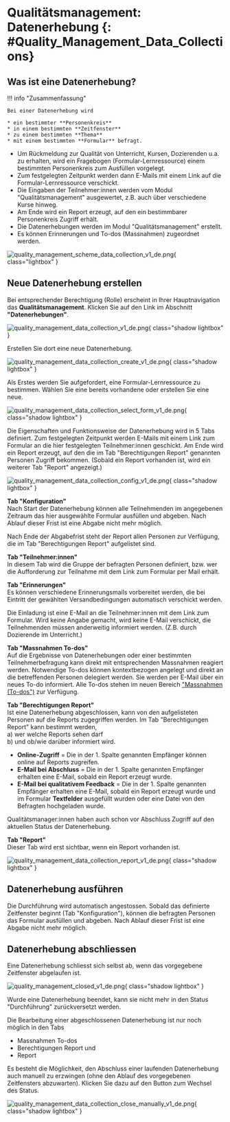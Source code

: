 # Qualitätsmanagement: Datenerhebung {: #Quality_Management_Data_Collections}


## Was ist eine Datenerhebung? 


!!! info "Zusammenfassung"

    Bei einer Datenerhebung wird
    
    * ein bestimmter **Personenkreis**
    * in einem bestimmten **Zeitfenster**
    * zu einem bestimmten **Thema**
    * mit einem bestimmten **Formular** befragt.


* Um Rückmeldung zur Qualität von Unterricht, Kursen, Dozierenden u.a. zu erhalten, wird ein Fragebogen (Formular-Lernressource) einem bestimmten Personenkreis zum Ausfüllen vorgelegt.  
* Zum festgelegten Zeitpunkt werden dann E-Mails mit einem Link auf die Formular-Lernressource verschickt.
* Die Eingaben der Teilnehmer:innen werden vom Modul "Qualitätsmanagement" ausgewertet, z.B. auch über verschiedene Kurse hinweg.
* Am Ende wird ein Report erzeugt, auf den ein bestimmbarer Personenkreis Zugriff erhält.
* Die Datenerhebungen werden im Modul "Qualitätsmanagement" erstellt.
* Es können Erinnerungen und To-dos (Massnahmen) zugeordnet werden.

![quality_management_scheme_data_collection_v1_de.png](assets/quality_management_scheme_data_collection_v1_de.png){ class="lightbox" }


## Neue Datenerhebung erstellen

Bei entsprechender Berechtigung (Rolle) erscheint in Ihrer Hauptnavigation das **Qualitätsmanagement**. Klicken Sie auf den Link im Abschnitt **"Datenerhebungen"**.

![quality_management_data_collection_v1_de.png](assets/quality_management_data_collection_v1_de.png){ class="shadow lightbox" }

Erstellen Sie dort eine neue Datenerhebung.

![quality_management_data_collection_create_v1_de.png](assets/quality_management_data_collection_create_v1_de.png){ class="shadow lightbox" }

Als Erstes werden Sie aufgefordert, eine Formular-Lernressource zu bestimmen.
Wählen Sie eine bereits vorhandene oder erstellen Sie eine neue.

![quality_management_data_collection_select_form_v1_de.png](assets/quality_management_data_collection_select_form_v1_de.png){ class="shadow lightbox" }

Die Eigenschaften und Funktionsweise der Datenerhebung wird in 5 Tabs definiert. Zum festgelegten Zeitpunkt werden E-Mails mit einem Link zum Formular an die hier festgelegten Teilnehmer:innen geschickt. Am Ende wird ein Report erzeugt, auf den die im Tab "Berechtigungen Report" genannten Personen Zugriff bekommen.
(Sobald ein Report vorhanden ist, wird ein weiterer Tab "Report" angezeigt.)

![quality_management_data_collection_config_v1_de.png](assets/quality_management_data_collection_config_v1_de.png){ class="shadow lightbox" }



**Tab "Konfiguration"**<br>
Nach Start der Datenerhebung können alle Teilnehmenden im angegebenen Zeitraum das hier ausgewählte Formular ausfüllen und abgeben. Nach Ablauf dieser Frist ist eine Abgabe nicht mehr möglich. 

Nach Ende der Abgabefrist steht der Report allen Personen zur Verfügung, die im Tab "Berechtigungen Report" aufgelistet sind.


**Tab "Teilnehmer:innen"**<br>
In diesem Tab wird die Gruppe der befragten Personen definiert, bzw. wer die Aufforderung zur Teilnahme mit dem Link zum Formular per Mail erhält.

**Tab "Erinnerungen"**<br>
Es können verschiedene Erinnerungsmails vorbereitet werden, die bei Eintritt der gewählten Versandbedingungen automatisch verschickt werden.

Die Einladung ist eine E-Mail an die Teilnehmer:innen mit dem Link zum Formular. Wird keine Angabe gemacht, wird keine E-Mail verschickt, die Teilnehmenden müssen anderweitig informiert werden. (Z.B. durch Dozierende im Unterricht.)

**Tab "Massnahmen To-dos"**<br>
Auf die Ergebnisse von Datenerhebungen oder einer bestimmten Teilnehmerbefragung kann direkt mit entsprechenden Massnahmen reagiert werden. Notwendige To-dos können kontextbezogen angelegt und direkt an die betreffenden Personen delegiert werden. Sie werden per E-Mail über ein neues To-do informiert. Alle To-dos stehen im neuen Bereich ["Massnahmen (To-dos")](Quality_Management_To-dos.de.md) zur Verfügung.

**Tab "Berechtigungen Report"**<br>
Ist eine Datenerhebung abgeschlossen, kann von den aufgelisteten Personen auf die Reports zugegriffen werden. 
Im Tab "Berechtigungen Report" kann bestimmt werden,<br>
a) wer welche Reports sehen darf<br>
b) und ob/wie darüber informiert wird.

* **Online-Zugriff** = Die in der 1. Spalte genannten Empfänger können online auf Reports zugreifen.
* **E-Mail bei Abschluss** = Die in der 1. Spalte genannten Empfänger erhalten eine E-Mail, sobald ein Report erzeugt wurde.
* **E-Mail bei qualitativem Feedback** = Die in der 1. Spalte genannten Empfänger erhalten eine E-Mail, sobald ein Report erzeugt wurde und im Formular **Textfelder** ausgefüllt wurden oder eine Datei von den Befragten hochgeladen wurde.

Qualitätsmanager:innen haben auch schon vor Abschluss Zugriff auf den aktuellen Status der Datenerhebung.

**Tab "Report"**<br>
Dieser Tab wird erst sichtbar, wenn ein Report vorhanden ist.

![quality_management_data_collection_report_v1_de.png](assets/quality_management_data_collection_report_v1_de.png){ class="shadow lightbox" }

## Datenerhebung ausführen

Die Durchführung wird automatisch angestossen. Sobald das definierte Zeitfenster beginnt (Tab "Konfiguration"), können die befragten Personen das Formular ausfüllen und abgeben. Nach Ablauf dieser Frist ist eine Abgabe nicht mehr möglich. 


## Datenerhebung abschliessen

Eine Datenerhebung schliesst sich selbst ab, wenn das vorgegebene Zeitfenster abgelaufen ist. 

![quality_management_closed_v1_de.png](assets/quality_management_closed_v1_de.png){ class="shadow lightbox" }

Wurde eine Datenerhebung beendet, kann sie nicht mehr in den Status "Durchführung" zurückversetzt werden.

Die Bearbeitung einer abgeschlossenen Datenerhebung ist nur noch möglich in den Tabs

* Massnahmen To-dos
* Berechtigungen Report und
* Report

Es besteht die Möglichkeit, den Abschluss einer laufenden Datenerhebung auch manuell zu erzwingen (ohne den Ablauf des vorgegebenen Zeitfensters abzuwarten). Klicken Sie dazu auf den Button zum Wechsel des Status.

![quality_management_data_collection_close_manually_v1_de.png](assets/quality_management_data_collection_close_manually_v1_de.png){ class="shadow lightbox" }


